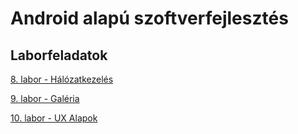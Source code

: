 # Android alapú szoftverfejlesztés



## Laborfeladatok

[8. labor - Hálózatkezelés](./labor8/labor8.md)

[9. labor - Galéria](./labor9/labor9.md)

[10. labor - UX Alapok](./labor10/labor10.md)